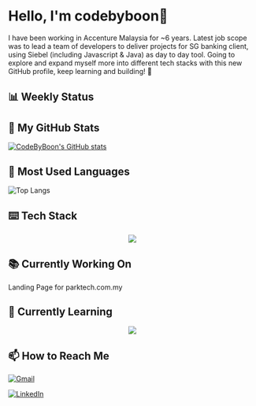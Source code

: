 # Hello, I'm codebyboon👋

I have been working in Accenture Malaysia for ~6 years. Latest job scope was to lead a team of developers to deliver projects for SG banking client, using Siebel (including Javascript & Java) as day to day tool. 
Going to explore and expand myself more into different tech stacks with this new GitHub profile, keep learning and building! 🦾 

## 📊 Weekly Status
<!--START_SECTION:waka-->
<!--END_SECTION:waka-->

## 🚀 My GitHub Stats
[![CodeByBoon's GitHub stats](https://github-readme-stats.vercel.app/api?username=codebyboon&theme=midnight-purple&show_icons=true)](https://github.com/codebyboon/github-readme-stats)

## 🔧 Most Used Languages
![Top Langs](https://github-readme-stats.vercel.app/api/top-langs/?username=codebyboon&size_weight=0.5&count_weight=0.5&langs_count=8)

## ⌨️ Tech Stack
<p align="center">
  <a href="https://skillicons.dev">
    <img src="https://skillicons.dev/icons?i=py,react,js,ts,tailwind,mysql" />
  </a>
</p>

## 📚 Currently Working On

Landing Page for parktech.com.my

## 🌱 Currently Learning

<p align="center">
  <a href="https://skillicons.dev">
    <img src="https://skillicons.dev/icons?i=go,rust,tauri" />
  </a>
</p>

## 📫 How to Reach Me
[![Gmail](https://img.shields.io/badge/Gmail-D14836?style=for-the-badge&logo=gmail&logoColor=white)](mailto:ybsaw95@gmail.com)

[![LinkedIn](https://img.shields.io/badge/linkedin-%230077B5.svg?style=for-the-badge&logo=linkedin&logoColor=white)](https://www.linkedin.com/in/yee-boon-saw)


